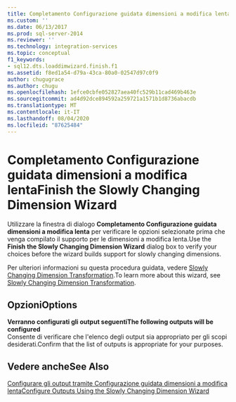 ```yaml
---
title: Completamento Configurazione guidata dimensioni a modifica lenta | Microsoft Docs
ms.custom: ''
ms.date: 06/13/2017
ms.prod: sql-server-2014
ms.reviewer: ''
ms.technology: integration-services
ms.topic: conceptual
f1_keywords:
- sql12.dts.loaddimwizard.finish.f1
ms.assetid: f8ed1a54-d79a-43ca-80a0-02547d97c0f9
author: chugugrace
ms.author: chugu
ms.openlocfilehash: 1efce0cbfe052827aea40fc529b11cad469b463e
ms.sourcegitcommit: ad4d92dce894592a259721a1571b1d8736abacdb
ms.translationtype: MT
ms.contentlocale: it-IT
ms.lasthandoff: 08/04/2020
ms.locfileid: "87625484"
---
```

# <a name="finish-the-slowly-changing-dimension-wizard"></a><span data-ttu-id="4bcbd-102">Completamento Configurazione guidata dimensioni a modifica lenta</span><span class="sxs-lookup"><span data-stu-id="4bcbd-102">Finish the Slowly Changing Dimension Wizard</span></span>
  <span data-ttu-id="4bcbd-103">Utilizzare la finestra di dialogo **Completamento Configurazione guidata dimensioni a modifica lenta** per verificare le opzioni selezionate prima che venga compilato il supporto per le dimensioni a modifica lenta.</span><span class="sxs-lookup"><span data-stu-id="4bcbd-103">Use the **Finish the Slowly Changing Dimension Wizard** dialog box to verify your choices before the wizard builds support for slowly changing dimensions.</span></span>  
  
 <span data-ttu-id="4bcbd-104">Per ulteriori informazioni su questa procedura guidata, vedere [Slowly Changing Dimension Transformation](slowly-changing-dimension-transformation.md).</span><span class="sxs-lookup"><span data-stu-id="4bcbd-104">To learn more about this wizard, see [Slowly Changing Dimension Transformation](slowly-changing-dimension-transformation.md).</span></span>  
  
## <a name="options"></a><span data-ttu-id="4bcbd-105">Opzioni</span><span class="sxs-lookup"><span data-stu-id="4bcbd-105">Options</span></span>  
 <span data-ttu-id="4bcbd-106">**Verranno configurati gli output seguenti**</span><span class="sxs-lookup"><span data-stu-id="4bcbd-106">**The following outputs will be configured**</span></span>  
 <span data-ttu-id="4bcbd-107">Consente di verificare che l'elenco degli output sia appropriato per gli scopi desiderati.</span><span class="sxs-lookup"><span data-stu-id="4bcbd-107">Confirm that the list of outputs is appropriate for your purposes.</span></span>  
  
## <a name="see-also"></a><span data-ttu-id="4bcbd-108">Vedere anche</span><span class="sxs-lookup"><span data-stu-id="4bcbd-108">See Also</span></span>  
 [<span data-ttu-id="4bcbd-109">Configurare gli output tramite Configurazione guidata dimensioni a modifica lenta</span><span class="sxs-lookup"><span data-stu-id="4bcbd-109">Configure Outputs Using the Slowly Changing Dimension Wizard</span></span>](configure-outputs-using-the-slowly-changing-dimension-wizard.md)  
  
  
